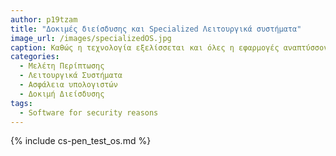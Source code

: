 ```yaml
---
author: p19tzam
title: "Δοκιμές διείσδυσης και Specialized Λειτουργικά συστήματα"
image_url: /images/specializedOS.jpg
caption: Καθώς η τεχνολογία εξελίσσεται και όλες η εφαρμογές αναπτύσσονται με ραγδαίο ρυθμό δημιουργείται ένα μεγάλο πρόβλημα το οποίο μπορεί να εκθέσει  δεδομένα σε τρίτους μη εξουσιοδοτημένους χρήστες. Για αυτό το λόγο μπαίνει στο παιχνίδι το penetration testing το οποίο γίνεται με εξειδικευμένα λειτουργικά συστήματα τα οποία περιέχουν διάφορα security testing tools.
categories:
  - Μελέτη Περίπτωσης
  - Λειτουργικά Συστήματα
  - Ασφάλεια υπολογιστών
  - Δοκιμή Διείσδυσης
tags:
  - Software for security reasons
---
```


{% include cs-pen_test_os.md %}
